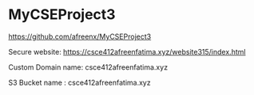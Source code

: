 # MyCSEProject3
https://github.com/afreenx/MyCSEProject3

Secure website:
https://csce412afreenfatima.xyz/website315/index.html

Custom Domain name: csce412afreenfatima.xyz

S3 Bucket name : csce412afreenfatima.xyz
